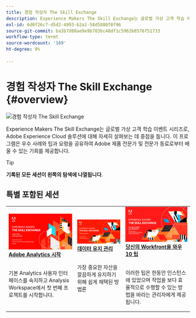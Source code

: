 ```yaml
---
title: 경험 작성자 The Skill Exchange
description: Experience Makers The Skill Exchange는 글로벌 가상 고객 학습 이벤트 시리즈로, Adobe Experience Cloud 솔루션에 대해 자세히 살펴보는 데 중점을 둡니다.
exl-id: 6d0f26c7-d5d2-4993-b2a1-58d5880f8f96
source-git-commit: ba3b7d08ae9e9b703bc48df1c5963b8576f51733
workflow-type: tm+mt
source-wordcount: '169'
ht-degree: 0%

---
```


# 경험 작성자 The Skill Exchange {#overview}

<img alt="경험 작성자 The Skill Exchange" src="https://cdn.experienceleague.adobe.com/thumb/the-skill-exchange.png" />

Experience Makers The Skill Exchange는 글로벌 가상 고객 학습 이벤트 시리즈로, Adobe Experience Cloud 솔루션에 대해 자세히 살펴보는 데 중점을 둡니다. 이 프로그램은 우수 사례와 팁과 요령을 공유하여 Adobe 제품 전문가 및 전문가 동료로부터 배울 수 있는 기회를 제공합니다.

>[!TIP]
>
>**기록된 모든 세션이 왼쪽의 탐색에 나열됩니다**.

<div id="recs-overview-body-1"></div>
<div id="recs-overview-body-2"></div>
<div id="recs-overview-body-3"></div>
<div id="recs-overview-body-4"></div>
<div id="recs-overview-body-5"></div>
<div id="recs-overview-body-6"></div>

<div id="past-events">


</div>

## 특별 포함된 세션

<table>
  <tr>
   <td>
      <a href="analytics/jun2021/getting-started.md">
      <img alt="Analytics 시작" src="./assets/analytics-getting-started.png"/>
      </a>
      <div>
         <a href="analytics/jun2021/getting-started.md"><strong>Adobe Analytics 시작</strong></a>
<!---         <br/><em>foo</em> -->
      </div>
      <p>
        <br/>
         기본 Analytics 사용자 인터페이스를 숙지하고 Analysis Workspace에서 첫 번째 프로젝트를 시작합니다.
      </p>
    </td>
   <td>
      <a href="marketo/feb2022/data-maintenance.md">
      <img alt="데이터 유지 관리" src="./assets/data-maintenance.png"/>
      </a>
      <div>
         <a href="marketo/feb2022/data-maintenance.md"><strong>데이터 유지 관리</strong></a>
<!---         <br/><em>foo</em> -->
      </div>
      <p>
        <br/>
         가장 중요한 자산을 깔끔하게 유지하기 위해 쉽게 채택된 방법론
      </p>
    </td>
   <td>
      <a href="workfront/apr2022/ten-tips.md">
      <img alt="당신의 Workfront을 와우 10 팁" src="./assets/workfront-10-tips.png"/>
      </a>
      <div>
         <a href="workfront/apr2022/ten-tips.md"><strong>당신의 Workfront을 와우 10 팁</strong></a>
<!---         <br/><em>foo</em> -->
      </div>
      <p>
        <br/>
         이러한 팁은 한동안 인스턴스에 있었으며 작업을 보다 효율적으로 수행할 수 있는 방법을 바라는 관리자에게 제공됩니다.
      </p>
    </td>
  </tr>
</table>
